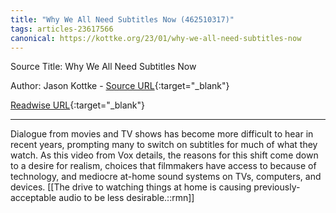 ```yaml
---
title: "Why We All Need Subtitles Now (462510317)"
tags: articles-23617566
canonical: https://kottke.org/23/01/why-we-all-need-subtitles-now
---
```


Source Title: Why We All Need Subtitles Now

Author: Jason Kottke - [Source URL](https://kottke.org/23/01/why-we-all-need-subtitles-now){:target="_blank"}

[Readwise URL](https://readwise.io/open/462510317){:target="_blank"}

---

Dialogue from movies and TV shows has become more difficult to hear in recent years, prompting many to switch on subtitles for much of what they watch. As this video from Vox details, the reasons for this shift come down to a desire for realism, choices that filmmakers have access to because of technology, and mediocre at-home sound systems on TVs, computers, and devices.
[[The drive to watching things at home is causing previously-acceptable audio to be less desirable.::rmn]]
